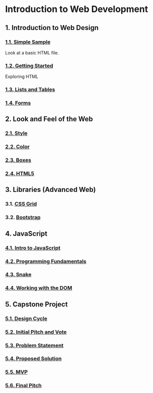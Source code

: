 # Introduction to Web Development

## 1. Introduction to Web Design

### [1.1. Simple Sample](https://github.com/dylansf/dylansf.github.io/tree/master/010_simple_sample)
Look at a basic HTML file.  
### [1.2. Getting Started](https://github.com/dylansf/dylansf.github.io/tree/master/020_getting_started)
Exploring HTML
### [1.3. Lists and Tables](https://github.com/dylansf/dylansf.github.io/tree/master/030_lists_tables)
### [1.4. Forms](https://github.com/dylansf/dylansf.github.io/tree/master/035_forms)

## 2. Look and Feel of the Web

### [2.1. Style](https://github.com/dylansf/dylansf.github.io/tree/master/040_style)
### [2.2. Color](https://github.com/dylansf/dylansf.github.io/tree/master/050_Color)
### [2.3. Boxes](https://github.com/dylansf/dylansf.github.io/tree/master/080_Boxes)
### [2.4. HTML5](https://github.com/dylansf/dylansf.github.io/tree/master/090_HTML5)

## 3. Libraries (Advanced Web)

### 3.1. [CSS Grid](https://github.com/dylansf/dylansf.github.io/tree/master/095_cssgrid)
### 3.2. [Bootstrap](https://github.com/dylansf/dylansf.github.io/tree/master/100_bootstrap)

## 4. JavaScript

### [4.1. Intro to JavaScript]()
### [4.2. Programming Fundamentals]()
### [4.3. Snake]()
### [4.4. Working with the DOM]()

## 5. Capstone Project

### [5.1. Design Cycle]()
### [5.2. Initial Pitch and Vote]()
### [5.3. Problem Statement]()
### [5.4. Proposed Solution]()
### [5.5. MVP]()
### [5.6. Final Pitch]()
